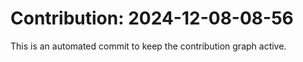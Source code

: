 # Contribution: 2024-12-08-08-56
This is an automated commit to keep the contribution graph active.
